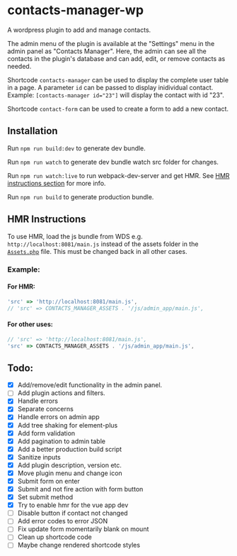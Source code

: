# contacts-manager-wp

A wordpress plugin to add and manage contacts.

The admin menu of the plugin is available at the "Settings" menu in the admin panel as "Contacts Manager".
Here, the admin can see all the contacts in the plugin's database and can add, edit, or remove contacts as needed.

Shortcode `contacts-manager` can be used to display the complete user table in a page.
A parameter `id` can be passed to display inidividual contact.
Example: `[contacts-manager id="23"]` will display the contact with id "23".

Shortcode `contact-form` can be used to create a form to add a new contact.

## Installation

Run `npm run build:dev` to generate dev bundle.

Run `npm run watch` to generate dev bundle watch src folder for changes.

Run `npm run watch:live` to run webpack-dev-server and get HMR. See [HMR instructions section](https://github.com/permafrost06/contacts-manager-wp#hmr-instructions) for more info.

Run `npm run build` to generate production bundle.

## HMR Instructions

To use HMR, load the js bundle from WDS e.g. `http://localhost:8081/main.js` instead of the assets folder in the [`Assets.php`](https://github.com/permafrost06/contacts-manager-wp/blob/admin-vue-integration/includes/Assets.php#L30) file. This must be changed back in all other cases.

### Example:

#### For HMR:

```javascript
'src' => 'http://localhost:8081/main.js',
// 'src' => CONTACTS_MANAGER_ASSETS . '/js/admin_app/main.js',
```

#### For other uses:

```javascript
// 'src' => 'http://localhost:8081/main.js',
'src' => CONTACTS_MANAGER_ASSETS . '/js/admin_app/main.js',
```

## Todo:

- [x] Add/remove/edit functionality in the admin panel.
- [ ] Add plugin actions and filters.
- [x] Handle errors
- [x] Separate concerns
- [x] Handle errors on admin app
- [x] Add tree shaking for element-plus
- [x] Add form validation
- [x] Add pagination to admin table
- [x] Add a better production build script
- [x] Sanitize inputs
- [x] Add plugin description, version etc.
- [x] Move plugin menu and change icon
- [x] Submit form on enter
- [x] Submit and not fire action with form button
- [x] Set submit method
- [x] Try to enable hmr for the vue app dev
- [ ] Disable button if contact not changed
- [ ] Add error codes to error JSON
- [ ] Fix update form momentarily blank on mount
- [ ] Clean up shortcode code
- [ ] Maybe change rendered shortcode styles
